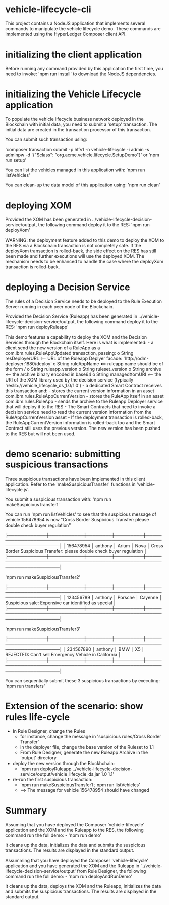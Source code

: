 # vehicle-lifecycle-cli
This project contains a NodeJS application that implements several commands to manipulate the vehicle lifecycle demo. These commands are implemented using the HyperLedger Composer client API.

# initializing the client application

Before running any command provided by this application the first time, you need to invoke: 'npm run install' to download the NodeJS dependencies. 

# initializing the Vehicle Lifecycle application

To populate the vehicle lifecycle business network deployed in the Blockchain with initial data, you need to submit a 'setup' transaction. The initial data are created in the transaction processor of this transaction.

You can submit such transaction using:

'composer transaction submit -p hlfv1 -n vehicle-lifecycle -i admin -s adminpw -d '{"$class": "org.acme.vehicle.lifecycle.SetupDemo"}'
or 
'npm run setup'

You can list the vehicles managed in this application with:
'npm run listVehicles'

You can clean-up the data model of this application using:
'npm run clean'

# deploying XOM

Provided the XOM has been generated in ../vehicle-lifecycle-decision-service/output, the following command deploy it to the RES:
'npm run deployXom'

WARNING: the deployment feature added to this demo to deploy the XOM to the RES via a Blockchain transaction is not completely safe. If the deployXom transaction is rolled-back, the side effect on the RES has still been made and further executions will use the deployed XOM. The mechanism needs to be enhanced to handle the case where the deployXom transaction is rolled-back. 

# deploying a Decision Service

The rules of a Decision Service needs to be deployed to the Rule Execution Server running in each peer node of the Blockchain. 

Provided the Decision Service (Ruleapp) has been generated in ../vehicle-lifecycle-decision-service/output, the following command deploy it to the RES:
'npm run deployRuleapp'

This demo features a capability to deploy the XOM and the Decision Services through the Blockchain itself. 
Here is what is implemented: 
    - a client send the new version of a RuleApp as a com.ibm.rules.RuleAppUpdated transaction, passing:
      o String resDeployerURL <== URL of the Ruleapp Deplyer facade: 'http://odm-deployer:1880/deploy'
      o String ruleAppName <== ruleapp name should be of the form <ruleapp>/<ruleset>
      o String ruleapp_version
      o String ruleset_version
      o String archive <== the archive binary encoded in base64
      o String managedXomURI <== the URI of the XOM library used by the decision service (typically 'reslib://vehicle_lifecycle_ds_1.0/1.0')
    - a dedicated Smart Contract receives this transaction and:
        - stores the current version information in an asset com.ibm.rules.RuleAppCurrentVersion
        - stores the RuleApp itself in an asset com.ibm.rules.RuleApp
        - sends the archive to the Ruleapp Deployer service that will deploy it to the RES
    - The Smart Contracts that need to invoke a decision service need to read the current version information from the RuleAppCurrentVersion asset
    - If the deployment transaction is rolled-back, the RuleAppCurrentVersion information is rolled-back too and the Smart Contract
      still uses the previous version. The new version has been pushed to the RES but will not been used. 

# demo scenario: submitting suspicious transactions

Three suspicious transactions have been implemented in this client application. Refer to the 'makeSuspiciousTransfer' functions in 'vehicle-lifecycle.js'.

You submit a suspicious transaction with:
'npm run makeSuspiciousTransfer1'

You can run 'npm run listVehicles' to see that the suspicious message of vehicle 156478954 is now "Cross Border Suspicious Transfer: please double check buyer regulation"

├────────────┼───────────┼────────┼─────────┼────────────────────────────────────────────────────────────────────────┤
│ 156478954  │ anthony   │ Arium  │ Nova    │ Cross Border Suspicious Transfer: please double check buyer regulation │
├────────────┼───────────┼────────┼─────────┼────────────────────────────────────────────────────────────────────────┤

'npm run makeSuspiciousTransfer2'

├────────────┼───────────┼────────┼─────────┼────────────────────────────────────────────────────────────────────────┤
│ 123456789  │ anthony   │ Porsche │ Cayenne │ Suspicious sale: Expensive car identified as special                   │
├────────────┼───────────┼────────┼─────────┼────────────────────────────────────────────────────────────────────────┤

'npm run makeSuspiciousTransfer3'

├────────────┼───────────┼────────┼─────────┼────────────────────────────────────────────────────────────────────────┤
│ 234567890  │ anthony   │ BMW    │ X5      │ REJECTED: Can't sell Emergency Vehicle in California                   │
├────────────┼───────────┼────────┼─────────┼────────────────────────────────────────────────────────────────────────┤

You can sequentially submit these 3 suspicious transactions by executing: 'npm run transfers'

# Extension of the scenario: show rules life-cycle

- In Rule Designer, change the Rules
    - for instance, change the message in 'suspicious rules/Cross Border Transfer'
    - in the deployer file, change the base version of the Ruleset to 1.1
    - From Rule Designer, generate the new Ruleapp Archive in the 'output' directory
- deploy the new version through the Blockhchain:
    - 'npm run deployRuleapp ../vehicle-lifecycle-decision-service/output/vehicle_lifecycle_ds.jar 1.0 1.1'
- re-run the first suspicious transaction: 
    - 'npm run makeSuspiciousTransfer1 ; npm run listVehicles'  
    - ==> The message for vehicle 156478954 should have changed

# Summary

Assuming that you have deployed the Composer 'vehicle-lifecycle' application and the XOM and the Ruleapp to the RES, the following command run the full demo:
    - 'npm run demo'

It cleans up the data, initializes the data and submits the suspicious transactions. The results are displayed in the standard output.  

Assumming that you have deployed the Composer 'vehicle-lifecycle' application and you have generated the XOM and the Ruleapp in
'../vehicle-lifecycle-decision-service/output' from Rule Designer, the following command run the full demo:
    - 'npm run deployAndRunDemo'

It cleans up the data, deploys the XOM and the Ruleapp, initializes the data and submits the suspicious transactions. The results are displayed in the standard output.  
    

